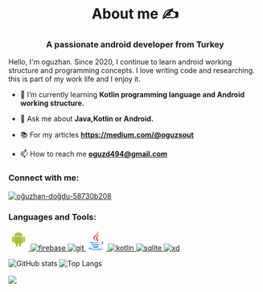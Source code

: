 <h1 align="center">About me ✍️</h1>
<h3 align="center">A passionate android developer from Turkey</h3>

Hello, I'm oguzhan. Since 2020, I continue to learn android working structure and programming concepts. I love writing code and researching. this is part of my work life and I enjoy it.

- 🌱 I’m currently learning **Kotlin programming language and Android working structure.**

- 💬 Ask me about **Java,Kotlin or Android.**

- 📚 For my articles **https://medium.com/@oguzsout**

- 📫 How to reach me **oguzd494@gmail.com**

<h3 align="left">Connect with me:</h3>
<p align="left">
<a href="https://linkedin.com/in/oğuzhan-doğdu-58730b208" target="blank"><img align="center" src="https://raw.githubusercontent.com/rahuldkjain/github-profile-readme-generator/master/src/images/icons/Social/linked-in-alt.svg" alt="oğuzhan-doğdu-58730b208" height="30" width="40" /></a>
</p>

<h3 align="left">Languages and Tools:</h3>
<p align="left"> <a href="https://developer.android.com" target="_blank"> <img src="https://raw.githubusercontent.com/devicons/devicon/master/icons/android/android-original-wordmark.svg" alt="android" width="40" height="40"/> </a> <a href="https://firebase.google.com/" target="_blank"> <img src="https://www.vectorlogo.zone/logos/firebase/firebase-icon.svg" alt="firebase" width="40" height="40"/> </a> <a href="https://git-scm.com/" target="_blank"> <img src="https://www.vectorlogo.zone/logos/git-scm/git-scm-icon.svg" alt="git" width="40" height="40"/> </a> <a href="https://www.java.com" target="_blank"> <img src="https://raw.githubusercontent.com/devicons/devicon/master/icons/java/java-original.svg" alt="java" width="40" height="40"/> </a> <a href="https://kotlinlang.org" target="_blank"> <img src="https://www.vectorlogo.zone/logos/kotlinlang/kotlinlang-icon.svg" alt="kotlin" width="40" height="40"/> </a> <a href="https://www.sqlite.org/" target="_blank"> <img src="https://www.vectorlogo.zone/logos/sqlite/sqlite-icon.svg" alt="sqlite" width="40" height="40"/> </a> <a href="https://www.adobe.com/products/xd.html" target="_blank"> <img src="https://cdn.worldvectorlogo.com/logos/adobe-xd.svg" alt="xd" width="40" height="40"/> </a> </p>


![GitHub stats](https://github-readme-stats.vercel.app/api?username=oguzsout&bg_color=45,c94b4b,4b134f&title_color=ffffff&text_color=ffffff&icon_color=ffc500&show_icons=true)  ![Top Langs](https://github-readme-stats.vercel.app/api/top-langs/?username=oguzsout&bg_color=45,c94b4b,4b134f&title_color=ffffff&text_color=ffffff&icon_color=ffc500)

</p>
<p><img align="center" src="https://github-readme-streak-stats.herokuapp.com/?user=oguzsout&bg_color=45,c94b4b,4b134f&title_color=ffffff&text_color=ffffff&icon_color=ffc500 alt="oguzsout"/></p>



